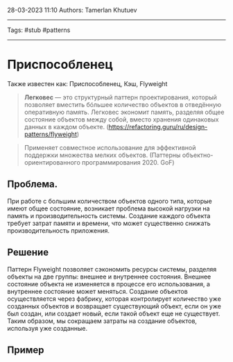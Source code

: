 28-03-2023
11:10
Authors: Tamerlan Khutuev
***
Tags: #stub #patterns 
***
# Приспособленец
Также известен как: Приспособленец, Кэш, Flyweight

>**Легковес** — это структурный паттерн проектирования, который позволяет вместить бóльшее количество объектов в отведённую оперативную память. Легковес экономит память, разделяя общее состояние объектов между собой, вместо хранения одинаковых данных в каждом объекте.
>(https://refactoring.guru/ru/design-patterns/flyweight)

>Применяет совместное использование для эффективной поддержки множества мелких объектов.
>(Паттерны объектно-ориентированного программирования 2020. GoF)


## Проблема.
При работе с большим количеством объектов одного типа, которые имеют общее состояние, возникает проблема высокой нагрузки на память и производительность системы. Создание каждого объекта требует затрат памяти и времени, что может существенно снижать производительность приложения.

## Решение
Паттерн Flyweight позволяет сэкономить ресурсы системы, разделяя объекты на две группы: внешнее и внутреннее состояния. Внешнее состояние объекта не изменяется в процессе его использования, а внутреннее состояние может меняться. Создание объектов осуществляется через фабрику, которая контролирует количество уже созданных объектов и возвращает существующий объект, если он уже был создан, или создает новый, если такой объект еще не существует. Таким образом, мы сокращаем затраты на создание объектов, используя уже созданные.

## Пример

